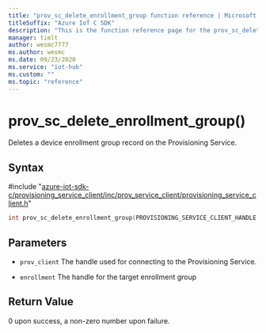 ```yaml
---                             
title: "prov_sc_delete_enrollment_group function reference | Microsoft Docs" 
titleSuffix: "Azure IoT C SDK"            
description: "This is the function reference page for the prov_sc_delete_enrollment_group() function in the Azure IoT C SDK. This SDK is used with Azure IoT Hub and Azure IoT Hub Device Provisioning Service"            
manager: timlt                 
author: wesmc7777              
ms.author: wesmc               
ms.date: 09/23/2020                    
ms.service: "iot-hub"             
ms.custom: ""                
ms.topic: "reference"        
---                            
```


# prov_sc_delete_enrollment_group()

Deletes a device enrollment group record on the Provisioning Service.

## Syntax

\#include "[azure-iot-sdk-c/provisioning_service_client/inc/prov_service_client/provisioning_service_client.h](../provisioning-service-client-h.md)"  
```C
int prov_sc_delete_enrollment_group(PROVISIONING_SERVICE_CLIENT_HANDLE  MU_C2);
```

## Parameters
* `prov_client` The handle used for connecting to the Provisioning Service. 

* `enrollment` The handle for the target enrollment group

## Return Value
0 upon success, a non-zero number upon failure.


